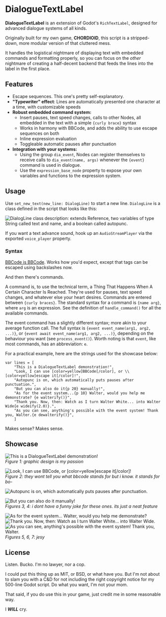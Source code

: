 # DialogueTextLabel
**DialogueTextLabel** is an extension of Godot's `RichTextLabel`, designed for advanced dialogue systems of all kinds.

Originally built for my own game, **CHORDIOID**, this script is a stripped-down, more modular version of that cluttered mess.

It handles the logistical nightmare of displaying text with embedded commands and formatting properly, so you can focus on the *other* nightmare of creating a half-decent backend that feeds the lines into the label in the first place. 

## Features
- Escape sequences. This one's pretty self-explanatory.
- **"Typewriter" effect**: Lines are automatically presented one character at a time, with customizable speeds
- **Robust embedded command system:** 
	- Insert pauses, text speed changes, calls to other Nodes, all embedded in the text with a simple `{curly brace}` syntax
	- Works in harmony with BBCode, and adds the ability to use escape sequences on both
	- Inline expression evaluation
	- Toggleable automatic pauses after punctuation
- **Integration with your systems:** 
	- Using the group `dia_event`, Nodes can register themselves to receive calls to `dia_event(name, args)` whenever the `{event}` command is used in dialogue.
	- Use the `expression_base_node` property to expose your own variables and functions to the expression system.

## Usage

Use `set_new_text(new_line: DialogLine)` to start a new line. `DialogLine` is a class defined in the script that looks like this:

![DialogLine class description: extends Reference, two variables of type String called text and name, and a boolean called autopunc.](https://media.discordapp.net/attachments/857262465876099083/944330156397457488/unknown.png)

If you want a text advance sound, hook up an `AudioStreamPlayer` via the exported `voice_player` property.

### Syntax

[BBCode is BBCode](https://docs.godotengine.org/en/stable/tutorials/ui/bbcode_in_richtextlabel.html). Works how you'd expect, except that tags can be escaped using backslashes now.

And then there's commands.

A command is, to use the technical term, a Thing That Happens When A Certain Character Is Reached. They're used for pauses, text speed changes, and whatever else your heart desires. Commands are entered between `{curly braces}`. The standard syntax for a command is `{name arg}`, where `arg` is an expression. See the definition of `handle_command()` for all the available commands.

The event command has a slightly different syntax; more akin to your average function call. The full syntax is `{event event_name(arg1, arg2, ...)}`, or `{event await event_name(arg1, arg2, ...)}`, depending on the behaviour you want (see `process_event()`). Worth noting is that `event`, like most commands, has an abbreviation: `e`.

For a practical example, here are the strings used for the showcase below:


```
var lines = [
	"This is a DialogueTextLabel demonstration!", 
	"Look, I can use [color=yellow]BBCode[/color], or \\[color=yellow]escape it[/color]!",
	"Autopunc is on, which automatically puts pauses after punctuation.",
	"But you can also do it{p 20} manually!",
	"As for the event system...{p 10} Walter, would you help me demonstrate? {e walterify()}",
	"Thank you. Now, then: Watch as I turn Walter White... into Walter Wide{e wideify(2.0)}.",
	"As you can see, anything's possible with the event system! Thank you, Walter.{e dewalterify()}",
	]
```

Makes sense? Makes sense.

## Showcase

![This is a DialogueTextLabel demonstration!](https://media.discordapp.net/attachments/857262465876099083/944323210546122842/gif01.gif)\
*Figure 1: graphic design is my passion*


![Look, I can use BBCode, or [color=yellow]escape it[/color]!](https://media.discordapp.net/attachments/857262465876099083/944323210730676264/gif02.gif)\
*Figure 2: they wont tell you what bbcode stands for but i know. it stands for bo-*


![Autopunc is on, which automatically puts pauses after punctuation.](https://media.discordapp.net/attachments/857262465876099083/944323209501765652/gif03.gif)

![But you can also do it manually!](https://media.discordapp.net/attachments/857262465876099083/944323209715658752/gif04.gif)\
*Figures 3, 4: i dont have a funny joke for these ones. its just a neat feature*

![As for the event system... Walter, would you help me demonstrate?](https://media.discordapp.net/attachments/857262465876099083/944323209954746450/gif05.gif)
![Thank you. Now, then: Watch as I turn Walter White... into Walter Wide.](https://media.discordapp.net/attachments/857262465876099083/944323210189602836/gif06.gif)
![As you can see, anything's possible with the event system! Thank you, Walter.](https://media.discordapp.net/attachments/857262465876099083/944323210369978408/gif07.gif)\
*Figures 5, 6, 7: jesy*


## License

Listen. Bucko. I'm no lawyer, nor a cop.

I could put this thing up as MIT, or BSD, or what have you. But I'm not about to slam you with a C&D for not including the right copyright notice for my 500-line Godot script. Do what you want, I'm not your mom.

That said, if you do use this in your game, just credit me in some reasonable way.

I ***WILL*** cry.
